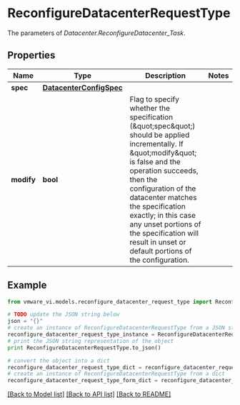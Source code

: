 # ReconfigureDatacenterRequestType

The parameters of *Datacenter.ReconfigureDatacenter_Task*. 

## Properties
Name | Type | Description | Notes
------------ | ------------- | ------------- | -------------
**spec** | [**DatacenterConfigSpec**](DatacenterConfigSpec.md) |  | 
**modify** | **bool** | Flag to specify whether the specification (\&quot;spec\&quot;) should be applied incrementally. If \&quot;modify\&quot; is false and the operation succeeds, then the configuration of the datacenter matches the specification exactly; in this case any unset portions of the specification will result in unset or default portions of the configuration.  | 

## Example

```python
from vmware_vi.models.reconfigure_datacenter_request_type import ReconfigureDatacenterRequestType

# TODO update the JSON string below
json = "{}"
# create an instance of ReconfigureDatacenterRequestType from a JSON string
reconfigure_datacenter_request_type_instance = ReconfigureDatacenterRequestType.from_json(json)
# print the JSON string representation of the object
print ReconfigureDatacenterRequestType.to_json()

# convert the object into a dict
reconfigure_datacenter_request_type_dict = reconfigure_datacenter_request_type_instance.to_dict()
# create an instance of ReconfigureDatacenterRequestType from a dict
reconfigure_datacenter_request_type_form_dict = reconfigure_datacenter_request_type.from_dict(reconfigure_datacenter_request_type_dict)
```
[[Back to Model list]](../README.md#documentation-for-models) [[Back to API list]](../README.md#documentation-for-api-endpoints) [[Back to README]](../README.md)


